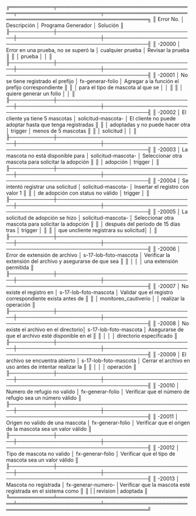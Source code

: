 ╔════════════╤══════════════════════════════════════╤═══════════════════════╤══════════════════════════════════════════════════════════════╗
║ Error No.  │ Descripción                          │ Programa Generador    │ Solución                                                     ║
╟────────────┼──────────────────────────────────────┼───────────────────────┼──────────────────────────────────────────────────────────────╢
║ -20000     │ Error en una prueba, no se superó la │ cualquier prueba      │ Revisar la prueba                                            ║
║            │ prueba                               │                       │                                                              ║
╟────────────┼──────────────────────────────────────┼───────────────────────┼──────────────────────────────────────────────────────────────╢
║ -20001     │ No se tiene registrado el prefijo    │ fx-generar-folio      │ Agregar a la función el prefijo correspondiente              ║
║            │ para el tipo de mascota al que se    │                       │                                                              ║
║            │ quiere generar un folio              │                       │                                                              ║
╟────────────┼──────────────────────────────────────┼───────────────────────┼──────────────────────────────────────────────────────────────╢
║ -20002     │ El cliente ya tiene 5 mascotas       │ solicitud-mascota-    │ El cliente no puede adoptar hasta que tenga registradas      ║
║            │ adoptadas y no puede hacer otra      │ trigger               │ menos de 5 mascotas                                          ║
║            │ solicitud                            │                       │                                                              ║
╟────────────┼──────────────────────────────────────┼───────────────────────┼──────────────────────────────────────────────────────────────╢
║ -20003     │ La mascota no está disponible para   │ solicitud-mascota-    │ Seleccionar otra mascota para solicitar la adopción          ║
║            │ adopción                             │ trigger               │                                                              ║
╟────────────┼──────────────────────────────────────┼───────────────────────┼──────────────────────────────────────────────────────────────╢
║ -20004     │ Se intentó registrar una solicitud   │ solicitud-mascota-    │ Insertar el registro con valor 1                             ║
║            │ de adopción con status no válido     │ trigger               │                                                              ║
╟────────────┼──────────────────────────────────────┼───────────────────────┼──────────────────────────────────────────────────────────────╢
║ -20005     │ La solicitud de adopción se hizo     │ solicitud-mascota-    │ Seleccionar otra mascota para solicitar la adopción          ║
║            │ después del período de 15 días tras  │ trigger               │                                                              ║
║            │ que uncliente registrara su solicitud│                       │                                                              ║
╟────────────┼──────────────────────────────────────┼───────────────────────┼──────────────────────────────────────────────────────────────╢
║ -20006     │ Error de extensión de archivo        │ s-17-lob-foto-mascota │ Verificar la extensión del archivo y asegurarse de que sea   ║
║            │                                      │                       │ una extensión permitida                                      ║
╟────────────┼──────────────────────────────────────┼───────────────────────┼──────────────────────────────────────────────────────────────╢
║ -20007     │ No existe el registro en             │ s-17-lob-foto-mascota │ Validar que el registro correspondiente exista antes de      ║
║            │ monitoreo_cautiverio                 │                       │ realizar la operación                                        ║
╟────────────┼──────────────────────────────────────┼───────────────────────┼──────────────────────────────────────────────────────────────╢
║ -20008     │ No existe el archivo en el directorio│ s-17-lob-foto-mascota │ Asegurarse de que el archivo esté disponible en el           ║
║            │                                      │                       │ directorio especificado                                      ║
╟────────────┼──────────────────────────────────────┼───────────────────────┼──────────────────────────────────────────────────────────────╢
║ -20009     │ El archivo se encuentra abierto      │ s-17-lob-foto-mascota │ Cerrar el archivo en uso antes de intentar realizar la       ║
║            │                                      │                       │ operación                                                    ║
╟────────────┼──────────────────────────────────────┼───────────────────────┼──────────────────────────────────────────────────────────────╢
║ -20010     │ Numero de refugio no valido          │ fx-generar-folio      │ Verificar que el número de refugio sea un número válido      ║
╟────────────┼──────────────────────────────────────┼───────────────────────┼──────────────────────────────────────────────────────────────╢
║ -20011     │ Origen no valido de una mascota      │ fx-generar-folio      │ Verificar que el origen de la mascota sea un valor válido    ║
╟────────────┼──────────────────────────────────────┼───────────────────────┼──────────────────────────────────────────────────────────────╢
║ -20012     │ Tipo de mascota no valido            │ fx-generar-folio      │ Verificar que el tipo de mascota sea un valor válido         ║
╟────────────┼──────────────────────────────────────┼───────────────────────┼──────────────────────────────────────────────────────────────╢
║ -20013     │ Mascota no registrada                │ fx-generar-numero-    | Verificar que la mascota esté registrada en el sistema como  ║
║            |                                      | revision              | adoptada                                                     ║
╚════════════╧══════════════════════════════════════╧═══════════════════════╧══════════════════════════════════════════════════════════════╝
